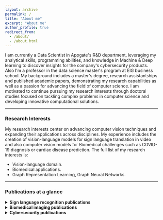 ```yaml
---
layout: archive
permalink: /
title: "About me"
excerpt: "About me"
author_profile: true
redirect_from: 
  - /about/
  - /about.html
---
```

I am currently a Data Scientist in Appgate's R&D department, leveraging my analytical skills, programming abilities, and knowledge in Machine & Deep learning to discover insights for the company's cybersecurity products. Also I'm a professor in the data science master's program at EIG business school. My background includes a master's degree, research assistantships and published academic papers, demonstrating my research capabilities as well as a passion for advancing the field of computer science. I am motivated to continue pursuing my research interests through doctoral studies focused on tackling complex problems in computer science and developing innovative computational solutions.

---
### Research Interests

My research interests center on advancing computer vision techniques and expanding their applications across disciplines. My experience includes the creation of vision-language models for sign language translation in video and also computer vision models for Biomedical challenges such as COVID-19 diagnosis or cardiac disease prediction. The full list of my research interests is:

<ul>
    <li> Vision-language domain.
    <li> Biomedical applications.
    <li> Graph Representation Learning, Graph Neural Networks.
</ul>

---
### Publications at a glance
<details>
<summary><strong>Sign language recognition publications</strong></summary>
<ul>
    <li><font size="3">How important is motion in sign language translation?, IET Computer Vision, 2021.</font></li> 
    <li><font size="3">Understanding Motion in Sign Language: A New Structured Translation Dataset, ACCV, 2020.</font></li>  
    <li><font size="3">Towards on-line sign language recognition using cumulative SD-VLAD descriptors, CCC, 2018.</font></li>
    <li><font size="3">A kinematic gesture representation based on shape difference VLAD for sign language recognition, ICCVG, 2018.</font></li>
</ul> 
</details>

<details>
<summary><strong>Biomedical imaging publications</strong></summary>
  <ul>
    <li><font size="3">Kinematic motion representation in Cine-MRI to support cardiac disease classification, TCIV, 2022.</font></li>
    <li><font size="3">Deep learning representations to support COVID-19 diagnosis on CT-slices, Biomédica, 2021.</font></li>
    <li><font size="3">A Covid-19 Patient Severity Stratification using a 3D Convolutional Strategy on CT-Scans, ISBI, 2021.</font></li>
    <li><font size="3">Regional multiscale motion representation for cardiac disease prediction, STSIVA, 2019.</font></li>
  </ul>   
</details>

<details>
<summary><strong>Cybersecurity publications</strong></summary>
In progress  
</details>
